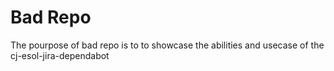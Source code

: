 # Bad Repo

The pourpose of bad repo is to to showcase the abilities and usecase of the cj-esol-jira-dependabot 
